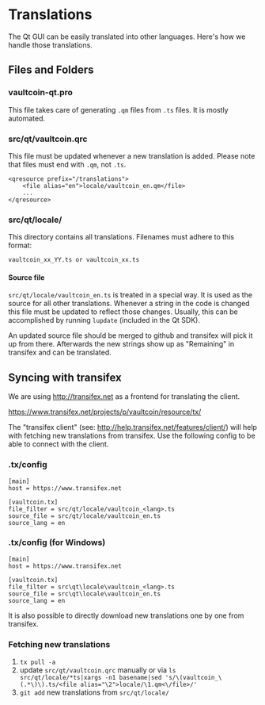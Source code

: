 Translations
============

The Qt GUI can be easily translated into other languages. Here's how we
handle those translations.

Files and Folders
-----------------

### vaultcoin-qt.pro

This file takes care of generating `.qm` files from `.ts` files. It is mostly
automated.

### src/qt/vaultcoin.qrc

This file must be updated whenever a new translation is added. Please note that
files must end with `.qm`, not `.ts`.

    <qresource prefix="/translations">
        <file alias="en">locale/vaultcoin_en.qm</file>
        ...
    </qresource>

### src/qt/locale/

This directory contains all translations. Filenames must adhere to this format:

    vaultcoin_xx_YY.ts or vaultcoin_xx.ts

#### Source file

`src/qt/locale/vaultcoin_en.ts` is treated in a special way. It is used as the
source for all other translations. Whenever a string in the code is changed
this file must be updated to reflect those changes. Usually, this can be
accomplished by running `lupdate` (included in the Qt SDK).

An updated source file should be merged to github and transifex will pick it
up from there. Afterwards the new strings show up as "Remaining" in transifex
and can be translated.

Syncing with transifex
----------------------

We are using http://transifex.net as a frontend for translating the client.

https://www.transifex.net/projects/p/vaultcoin/resource/tx/

The "transifex client" (see: http://help.transifex.net/features/client/)
will help with fetching new translations from transifex. Use the following
config to be able to connect with the client.

### .tx/config

    [main]
    host = https://www.transifex.net

    [vaultcoin.tx]
    file_filter = src/qt/locale/vaultcoin_<lang>.ts
    source_file = src/qt/locale/vaultcoin_en.ts
    source_lang = en
    
### .tx/config (for Windows)

    [main]
    host = https://www.transifex.net

    [vaultcoin.tx]
    file_filter = src\qt\locale\vaultcoin_<lang>.ts
    source_file = src\qt\locale\vaultcoin_en.ts
    source_lang = en

It is also possible to directly download new translations one by one from transifex.

### Fetching new translations

1. `tx pull -a`
2. update `src/qt/vaultcoin.qrc` manually or via
   `ls src/qt/locale/*ts|xargs -n1 basename|sed 's/\(vaultcoin_\(.*\)\).ts/<file alias="\2">locale/\1.qm<\/file>/'`
3. `git add` new translations from `src/qt/locale/`
